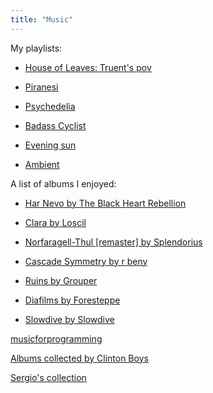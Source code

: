 ```yaml
---
title: "Music"
---
```


My playlists:

* [House of Leaves: Truent's pov](https://open.spotify.com/playlist/5PQWBBOCSKkmUVe5GN466l)

* [Piranesi](https://open.spotify.com/playlist/3Ex0R3yLV1hpGyrHjeHqmO)

* [Psychedelia](https://open.spotify.com/playlist/7LZLBhd1zKsGpAwgQyN2ga)

* [Badass Cyclist](https://open.spotify.com/playlist/5yviEuAHLrk0S5myQ8Jfa3)

* [Evening sun](https://open.spotify.com/playlist/3dJnb6nIgId1Sb40yq06pa)

* [Ambient](https://open.spotify.com/playlist/7FR2yQBjbcYZNoChj3HYe9)

A list of albums I enjoyed:

* [Har Nevo by The Black Heart Rebellion](https://theblackheartrebellion.bandcamp.com/album/har-nevo)

* [Clara by Loscil](https://loscil.bandcamp.com/album/clara)

* [Norfaragell​-​Thul \[remaster\] by Splendorius](https://splendorius.bandcamp.com/album/norfaragell-thul-remaster)

* [Cascade Symmetry by r beny](https://rbeny.bandcamp.com/album/cascade-symmetry)

* [Ruins by Grouper](https://grouper.bandcamp.com/album/ruins)

* [Diafilms by Foresteppe](https://foresteppe.bandcamp.com/album/diafilms)

* [Slowdive by Slowdive](https://slowdive.bandcamp.com/album/slowdive)

[musicforprogramming](https://musicforprogramming.net)

[Albums collected by Clinton Boys](https://www.mtsolitary.com/20210220182154-new-music)

[Sergio's collection](https://garden-olive.vercel.app/garden/cont/music)
